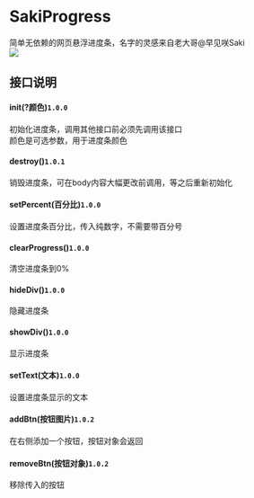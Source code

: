 # SakiProgress
简单无依赖的网页悬浮进度条，名字的灵感来自老大哥@早见咲Saki  
[![](https://data.jsdelivr.com/v1/package/gh/qinlili23333/SakiProgress/badge)](https://www.jsdelivr.com/package/gh/qinlili23333/SakiProgress)


## 接口说明
#### init(?颜色)`1.0.0`  
初始化进度条，调用其他接口前必须先调用该接口  
颜色是可选参数，用于进度条颜色  
#### destroy()`1.0.1`  
销毁进度条，可在body内容大幅更改前调用，等之后重新初始化  
#### setPercent(百分比)`1.0.0`  
设置进度条百分比，传入纯数字，不需要带百分号  
#### clearProgress()`1.0.0`  
清空进度条到0%  
#### hideDiv()`1.0.0`  
隐藏进度条  
#### showDiv()`1.0.0`  
显示进度条  
#### setText(文本)`1.0.0`  
设置进度条显示的文本  
#### addBtn(按钮图片)`1.0.2`  
在右侧添加一个按钮，按钮对象会返回  
#### removeBtn(按钮对象)`1.0.2`  
移除传入的按钮
